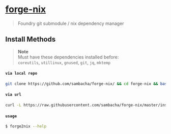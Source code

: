 # [forge-nix](#)

> Foundry git submodule / nix dependency manager 

## Install Methods

> **Note** <br />
> Must have these dependencies installed before: <br />
> `coreutils`, `utillinux`, `gnused`, `git`, `jq`, `mktemp`

#### `via local repo`
```bash
git clone https://github.com/sambacha/forge-nix/ && cd forge-nix && bash installer
```

#### `via url`
```bash
curl -L https://raw.githubusercontent.com/sambacha/forge-nix/master/installer | bash
```

#### `usage`

```bash
$ forge2nix --help
```
